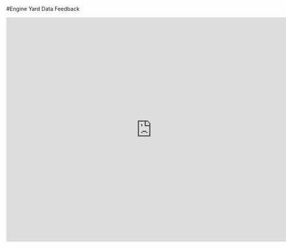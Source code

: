 #Engine Yard Data Feedback

<html>
<iframe src="https://docs.google.com/spreadsheet/viewform?formkey=dE9GbnI2WmtVVFlqVWZqeTRlMUJtNFE6MQ" width="760" height="589" frameborder="0" marginheight="0" marginwidth="0">Loading...</iframe>
</html>
